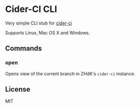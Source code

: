 # Cider-CI CLI

Very simple CLI stub for [cider-ci](https://github.com/DrTom/cider-ci)

Supports Linux, Mac OS X and Windows.


## Commands

### open

Opens view of the current branch in ZHdK's `cider-ci` instance.


## License

MIT